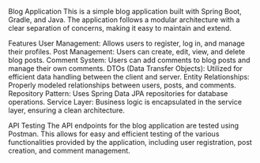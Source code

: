 Blog Application
This is a simple blog application built with Spring Boot, Gradle, and Java. The application follows a modular architecture with a clear separation of concerns, making it easy to maintain and extend.

Features
User Management: Allows users to register, log in, and manage their profiles.
Post Management: Users can create, edit, view, and delete blog posts.
Comment System: Users can add comments to blog posts and manage their own comments.
DTOs (Data Transfer Objects): Utilized for efficient data handling between the client and server.
Entity Relationships: Properly modeled relationships between users, posts, and comments.
Repository Pattern: Uses Spring Data JPA repositories for database operations.
Service Layer: Business logic is encapsulated in the service layer, ensuring a clean architecture.

API Testing
The API endpoints for the blog application are tested using Postman. This allows for easy and efficient testing of the various functionalities provided by the application, including user registration, post creation, and comment management.


